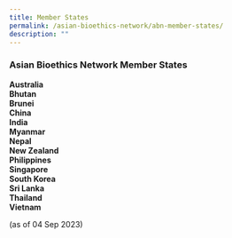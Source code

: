 ```yaml
---
title: Member States
permalink: /asian-bioethics-network/abn-member-states/
description: ""
---
```

### **Asian Bioethics Network Member States**

**Australia**  
**Bhutan**  
**Brunei**
<br>**China**
<br>**India**
<br>**Myanmar**
<br>**Nepal**
<br>**New Zealand**
<br>**Philippines**
<br>**Singapore**  
**South Korea**
<br>**Sri Lanka**  
**Thailand**
<br>**Vietnam**

(as of 04 Sep 2023)